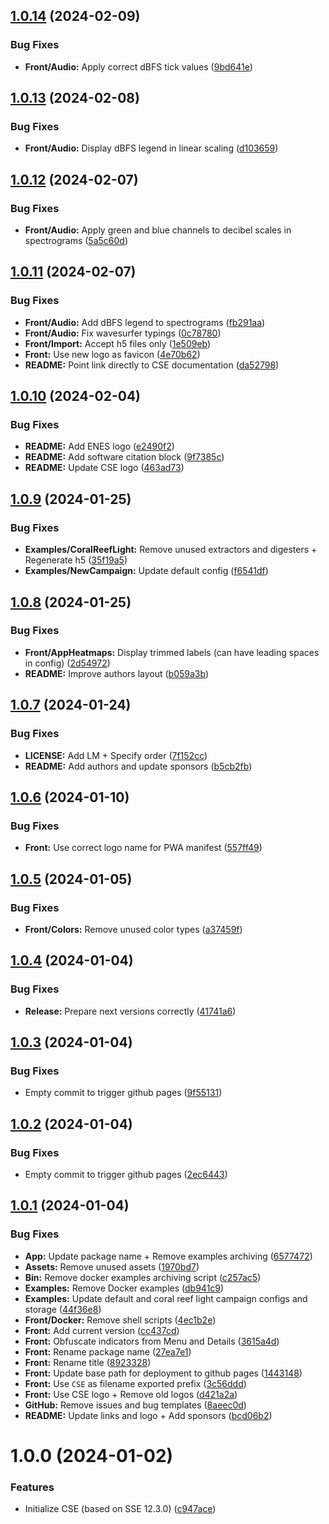 ## [1.0.14](https://github.com/sound-scape-explorer/coral-sound-explorer/compare/v1.0.13...v1.0.14) (2024-02-09)


### Bug Fixes

* **Front/Audio:** Apply correct dBFS tick values ([9bd641e](https://github.com/sound-scape-explorer/coral-sound-explorer/commit/9bd641e9b3733825e9c9c1c19fa6c8439aca7d5f))

## [1.0.13](https://github.com/sound-scape-explorer/coral-sound-explorer/compare/v1.0.12...v1.0.13) (2024-02-08)


### Bug Fixes

* **Front/Audio:** Display dBFS legend in linear scaling ([d103659](https://github.com/sound-scape-explorer/coral-sound-explorer/commit/d103659d2859a2dc3286737fb3ffc16157741f55))

## [1.0.12](https://github.com/sound-scape-explorer/coral-sound-explorer/compare/v1.0.11...v1.0.12) (2024-02-07)


### Bug Fixes

* **Front/Audio:** Apply green and blue channels to decibel scales in spectrograms ([5a5c60d](https://github.com/sound-scape-explorer/coral-sound-explorer/commit/5a5c60dad009b13aa718b06a1d99d359dd775a39))

## [1.0.11](https://github.com/sound-scape-explorer/coral-sound-explorer/compare/v1.0.10...v1.0.11) (2024-02-07)


### Bug Fixes

* **Front/Audio:** Add dBFS legend to spectrograms ([fb291aa](https://github.com/sound-scape-explorer/coral-sound-explorer/commit/fb291aaeafccdac0504ddf94ea68c900e96b754a))
* **Front/Audio:** Fix wavesurfer typings ([0c78780](https://github.com/sound-scape-explorer/coral-sound-explorer/commit/0c787803263ed85492954ffacc3808647ca322e3))
* **Front/Import:** Accept h5 files only ([1e509eb](https://github.com/sound-scape-explorer/coral-sound-explorer/commit/1e509eb679e40fc9c9df56c7d79d6ec7a0bf9847))
* **Front:** Use new logo as favicon ([4e70b62](https://github.com/sound-scape-explorer/coral-sound-explorer/commit/4e70b628d50828d786532e8eb22f0ee9b2b24def))
* **README:** Point link directly to CSE documentation ([da52798](https://github.com/sound-scape-explorer/coral-sound-explorer/commit/da52798fbbff266a1ced0f7ced5deaef1f847976))

## [1.0.10](https://github.com/sound-scape-explorer/coral-sound-explorer/compare/v1.0.9...v1.0.10) (2024-02-04)


### Bug Fixes

* **README:** Add ENES logo ([e2490f2](https://github.com/sound-scape-explorer/coral-sound-explorer/commit/e2490f2e8e0e695d411e482e35d8d4d56c1fb59e))
* **README:** Add software citation block ([9f7385c](https://github.com/sound-scape-explorer/coral-sound-explorer/commit/9f7385cdf13dcd17f5222cfe11aa79d61d6c373e))
* **README:** Update CSE logo ([463ad73](https://github.com/sound-scape-explorer/coral-sound-explorer/commit/463ad7387881a004a8df9633b8691a34c47221c9))

## [1.0.9](https://github.com/sound-scape-explorer/coral-sound-explorer/compare/v1.0.8...v1.0.9) (2024-01-25)


### Bug Fixes

* **Examples/CoralReefLight:** Remove unused extractors and digesters + Regenerate h5 ([35f19a5](https://github.com/sound-scape-explorer/coral-sound-explorer/commit/35f19a5d4f5d884e9148ff7f2ab64cc84f3be4cb))
* **Examples/NewCampaign:** Update default config ([f6541df](https://github.com/sound-scape-explorer/coral-sound-explorer/commit/f6541dfa36493b31f2ea6466efbdc563a92ecdcd))

## [1.0.8](https://github.com/sound-scape-explorer/coral-sound-explorer/compare/v1.0.7...v1.0.8) (2024-01-25)


### Bug Fixes

* **Front/AppHeatmaps:** Display trimmed labels (can have leading spaces in config) ([2d54972](https://github.com/sound-scape-explorer/coral-sound-explorer/commit/2d549728bd5b4f67b372e622d88ced6de8605010))
* **README:** Improve authors layout ([b059a3b](https://github.com/sound-scape-explorer/coral-sound-explorer/commit/b059a3bd3a065cddd8d3fede90fa1b346b102f8c))

## [1.0.7](https://github.com/sound-scape-explorer/coral-sound-explorer/compare/v1.0.6...v1.0.7) (2024-01-24)


### Bug Fixes

* **LICENSE:** Add LM + Specify order ([7f152cc](https://github.com/sound-scape-explorer/coral-sound-explorer/commit/7f152cc4f52159fb2ab5a5e4c6141459138610c9))
* **README:** Add authors and update sponsors ([b5cb2fb](https://github.com/sound-scape-explorer/coral-sound-explorer/commit/b5cb2fbe05006e9c0a9759ab16db97d4a8982a95))

## [1.0.6](https://github.com/sound-scape-explorer/coral-sound-explorer/compare/v1.0.5...v1.0.6) (2024-01-10)


### Bug Fixes

* **Front:** Use correct logo name for PWA manifest ([557ff49](https://github.com/sound-scape-explorer/coral-sound-explorer/commit/557ff49305c9c1bad1bb0137c388b7a199584dda))

## [1.0.5](https://github.com/sound-scape-explorer/coral-sound-explorer/compare/v1.0.4...v1.0.5) (2024-01-05)


### Bug Fixes

* **Front/Colors:** Remove unused color types ([a37459f](https://github.com/sound-scape-explorer/coral-sound-explorer/commit/a37459fef984460bd137a98e94fb43c53455574f))

## [1.0.4](https://github.com/sound-scape-explorer/coral-sound-explorer/compare/v1.0.3...v1.0.4) (2024-01-04)


### Bug Fixes

* **Release:** Prepare next versions correctly ([41741a6](https://github.com/sound-scape-explorer/coral-sound-explorer/commit/41741a6aadf70d3d4e74af3ed4152f0ff43267d3))

## [1.0.3](https://github.com/sound-scape-explorer/coral-sound-explorer/compare/v1.0.2...v1.0.3) (2024-01-04)


### Bug Fixes

* Empty commit to trigger github pages ([9f55131](https://github.com/sound-scape-explorer/coral-sound-explorer/commit/9f5513102e35cce8f4de7aaa31e52a78cfe08c31))

## [1.0.2](https://github.com/sound-scape-explorer/coral-sound-explorer/compare/v1.0.1...v1.0.2) (2024-01-04)


### Bug Fixes

* Empty commit to trigger github pages ([2ec6443](https://github.com/sound-scape-explorer/coral-sound-explorer/commit/2ec6443cd160e19533b0cbc203a9a5f034be9f9e))

## [1.0.1](https://github.com/sound-scape-explorer/coral-sound-explorer/compare/v1.0.0...v1.0.1) (2024-01-04)


### Bug Fixes

* **App:** Update package name + Remove examples archiving ([6577472](https://github.com/sound-scape-explorer/coral-sound-explorer/commit/65774725249a549e0e4ca1e95de3413efac4f2bb))
* **Assets:** Remove unused assets ([1970bd7](https://github.com/sound-scape-explorer/coral-sound-explorer/commit/1970bd7136c6f51baf610c38523b7b2522ca2e03))
* **Bin:** Remove docker examples archiving script ([c257ac5](https://github.com/sound-scape-explorer/coral-sound-explorer/commit/c257ac5d44de184e63db053ee99fa852611a6276))
* **Examples:** Remove Docker examples ([db941c9](https://github.com/sound-scape-explorer/coral-sound-explorer/commit/db941c95394f8da4ca56f670214c2fe58ad54732))
* **Examples:** Update default and coral reef light campaign configs and storage ([44f36e8](https://github.com/sound-scape-explorer/coral-sound-explorer/commit/44f36e8e0196fd359e5befcb658db40f25912705))
* **Front/Docker:** Remove shell scripts ([4ec1b2e](https://github.com/sound-scape-explorer/coral-sound-explorer/commit/4ec1b2e85383563bb3871142baaf9deae7f07a34))
* **Front:** Add current version ([cc437cd](https://github.com/sound-scape-explorer/coral-sound-explorer/commit/cc437cdcadc1b2051739aec8c46d5a8e806f0f71))
* **Front:** Obfuscate indicators from Menu and Details ([3615a4d](https://github.com/sound-scape-explorer/coral-sound-explorer/commit/3615a4df2650a0986ce4da34378ad68a968b7895))
* **Front:** Rename package name ([27ea7e1](https://github.com/sound-scape-explorer/coral-sound-explorer/commit/27ea7e1eb657e54d63ae61dd78d3b5626cc8cf61))
* **Front:** Rename title ([8923328](https://github.com/sound-scape-explorer/coral-sound-explorer/commit/8923328e522350e4ee50a7228caf8dcf779c2e75))
* **Front:** Update base path for deployment to github pages ([1443148](https://github.com/sound-scape-explorer/coral-sound-explorer/commit/1443148f0bd9d55394890ef0c98b6141e291dfaf))
* **Front:** Use `CSE` as filename exported prefix ([3c56ddd](https://github.com/sound-scape-explorer/coral-sound-explorer/commit/3c56ddd8034e8b084b0138343068b8cd4b8955db))
* **Front:** Use CSE logo + Remove old logos ([d421a2a](https://github.com/sound-scape-explorer/coral-sound-explorer/commit/d421a2a1380cda8f68d6f05e1a74e7908567a194))
* **GitHub:** Remove issues and bug templates ([8aeec0d](https://github.com/sound-scape-explorer/coral-sound-explorer/commit/8aeec0d4d5cf0f71e49623f0eaa152acba320f3d))
* **README:** Update links and logo + Add sponsors ([bcd06b2](https://github.com/sound-scape-explorer/coral-sound-explorer/commit/bcd06b229a760baf2ca836212e93eba7d7753a37))

# 1.0.0 (2024-01-02)


### Features

* Initialize CSE (based on SSE 12.3.0) ([c947ace](https://github.com/sound-scape-explorer/coral-sound-explorer/commit/c947ace7bb3edf39edf7e3b48ed8f52cb71a93d9))
